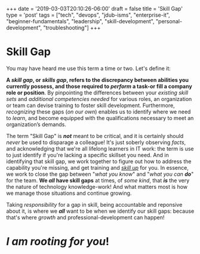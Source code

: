 +++
date = '2019-03-03T20:10:26-06:00'
draft = false
title = 'Skill Gap'
type = 'post'
tags = ["tech", "devops", "jdub-isms", "enterprise-it", "beginner-fundamentals", "leadership", "skill-development", "personal-development", "troubleshooting"]
+++
# Skill Gap

You may have heard me use this term a time or two. Let's define it: <br />

**A *skill gap*, or *skills gap*, refers to the discrepancy between abilities you currently possess, and those required to *perform* a task-or fill a company role or position**. By pinpointing the differences between your *existing skill sets* and *additional competencies needed* for various roles, an organization or team can devise training to foster skill development. Furthermore, *recognizing* these gaps (*on our own*) enables us to identify where we need to *learn*, and become equipped with the qualifications necessary to meet an organization’s demands.

The term "Skill Gap" is ***not*** meant to be critical, and it is certainly should *never* be used to disparage a colleague! It's just soberly observing *facts*, and acknowledging that we're all lifelong learners in IT work: the term is use to just identify if you're lacking a specific skillset you need.  And in identifying that skill gap, we work together to figure out how to address the capability you're missing, and get training and [*skill up*](https://en.wiktionary.org/wiki/skill_up) for you.  In essence, we work to close the gap between "*what you know*" and "*what you can* ***do***" for the team. **We *all* have skill gaps** at times, of *some kind*, that ***is*** the very the nature of technology knowledge-work!  And what matters most is how we manage those situations and continue growing.  <br />

Taking *responsibility* for a gap in skill, being accountable and reponsive about it, is where we ***all*** want to be when we identify our skill gaps: because that's where *growth* and professional-development can happen!

# *I am rooting for you*!